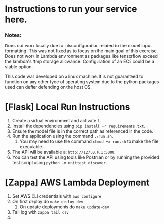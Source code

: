 # Instructions to run your service here.

### Notes:
Does not work locally due to misconfiguration related to the model input formatting. This was not fixed as to focus on the main goal of this exercise.
Does not work in Lambda environment as packages like tensorflow exceed the lambda's /tmp storage allowance. Configuration of an EC2 could be a viable option.

This code was developed on a linux machine. It is not guaranteed to function on any other tyoe of operating system due to the python packages used can deffer defending on the host OS.

# [Flask] Local Run Instructions

1. Create a virtual environment and activate it.
2. Install the dependencies using `pip install -r requirements.txt`.
3. Ensure the model file is in the correct path as referenced in the code.
4. Run the application using the command `./run.sh`.
   1. You may need to use the command `chmod +x run.sh` to make the file executable.
5. The API will be available at `http://127.0.0.1:5000`.
6. You can test the API using tools like Postman or by running the provided test script using `python -m unittest discover`.

# [Zappa] AWS Lambda Deployment

1. Set AWS CLI credentials with `aws configure`
2. On first deploy do `make deploy-dev`
   1. On update deployments do `make update-dev`
3. Tail log with `zappa tail dev`
4. 


